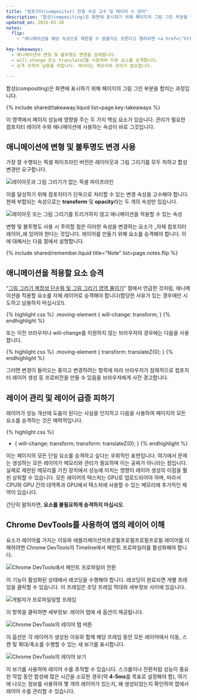 ```yaml
---
title: "컴포지터(compositor) 전용 속성 고수 및 레이어 수 관리"
description: "합성(compositing)은 화면에 표시하기 위해 페이지의 그림 그린 부분을 합치는 과정입니다."
updated_on: 2015-03-20
notes:
  flip:
    - "애니메이션을 해당 속성으로 제한할 수 없을지도 모른다고 염려되면 <a href=\"http://aerotwist.com/blog/flip-your-animations\">FLIP 원칙</a>을 참조하십시오. 여기에서 애니메이션을 비용이 많이 드는 속성의 변형 및 불투명도 변경에 다시 매핑할 수 있습니다."

key-takeaways:
  - 애니메이션의 변형 및 불투명도 변경을 살펴봅니다.
  - will-change 또는 translateZ를 사용하여 이동 요소를 승격합니다.
  - 승격 규칙의 남용을 피합니다. 레이어는 메모리와 관리가 필요합니다.

---
```

<p class="intro">
  합성(compositing)은 화면에 표시하기 위해 페이지의 그림 그린 부분을 합치는 과정입니다.
</p>

{% include shared/takeaway.liquid list=page.key-takeaways %}

이 영역에서 페이지 성능에 영향을 주는 두 가지 핵심 요소가 있습니다. 관리가 필요한 컴포지터 레이어 수와 애니메이션에 사용하는 속성이 바로 그것입니다.

## 애니메이션에 변형 및 불투명도 변경 사용
가장 잘 수행되는 픽셀 파이프라인 버전은 레이아웃과 그림 그리기를 모두 피하고 합성 변경만 요구합니다.

<img src="images/stick-to-compositor-only-properties-and-manage-layer-count/frame-no-layout-paint.jpg" class="g--centered" alt="레이아웃과 그림 그리기가 없는 픽셀 파이프라인">

이를 달성하기 위해 컴포지터가 단독으로 처리할 수 있는 변경 속성을 고수해야 합니다. 현재 부합되는 속성으로는 **transform** 및 **opacity**라는 두 개의 속성만 있습니다.

<img src="images/stick-to-compositor-only-properties-and-manage-layer-count/safe-properties.jpg" class="g--centered" alt="레이아웃 또는 그림 그리기를 트리거하지 않고 애니메이션을 적용할 수 있는 속성">

변형 및 불투명도 사용 시 주의할 점은 이러한 속성을 변경하는 요소가 _자체 컴포지터 레이어_에 있어야 한다는 것입니다. 레이어를 만들기 위해 요소를 승격해야 합니다. 이에 대해서는 다음 절에서 설명합니다.

{% include shared/remember.liquid title="Note" list=page.notes.flip %}

## 애니메이션을 적용할 요소 승격

“[그림 그리기 복잡성 단순화 및 그림 그리기 영역 줄이기](simplify-paint-complexity-and-reduce-paint-areas)” 절에서 언급한 것처럼, 애니메이션을 적용할 요소를 자체 레이어로 승격해야 합니다(합당한 사유가 있는 경우에만 시도하고 남용하지 마십시오!).

{% highlight css %}
.moving-element {
  will-change: transform;
}
{% endhighlight %}

또는 이전 브라우저나 will-change를 지원하지 않는 브라우저의 경우에는 다음을 사용합니다.

{% highlight css %}
.moving-element {
  transform: translateZ(0);
}
{% endhighlight %}

그러면 변경이 들어오는 중이고 변경하려는 항목에 따라 브라우저가 잠재적으로 컴포지터 레이어 생성 등 프로비전을 만들 수 있음을 브라우저에게 사전 경고합니다.

## 레이어 관리 및 레이어 급증 피하기

레이어가 성능 개선에 도움이 된다는 사실을 인지하고 다음을 사용하여 페이지의 모든 요소를 승격하는 것은 매력적입니다.

{% highlight css %}
* {
  will-change: transform;
  transform: translateZ(0);
}
{% endhighlight %}

이는 페이지의 모든 단일 요소를 승격하고 싶다는 우회적인 표현입니다. 여기에서 문제는 생성하는 모든 레이어가 메모리와 관리가 필요하며 이는 공짜가 아니라는 점입니다. 실제로 제한된 메모리를 가진 장치에서 성능에 미치는 영향이 레이어 생성의 이점을 훨씬 상회할 수 있습니다. 모든 레이어의 텍스처는 GPU로 업로드되어야 하며, 따라서 CPU와 GPU 간의 대역폭과 GPU에서 텍스처에 사용할 수 있는 메모리에 추가적인 제약이 있습니다.

간단히 말하자면, **요소를 불필요하게 승격하지 마십시오**.

## Chrome DevTools를 사용하여 앱의 레이어 이해

요소가 레이어를 가지는 이유와 애플리케이션의프로필프로필프로필프로필 레이어를 이해하려면 Chrome DevTools의 Timeline에서 페인트 프로파일러를 활성화해야 합니다.

<img src="images/stick-to-compositor-only-properties-and-manage-layer-count/paint-profiler.jpg" class="g--centered" alt="Chrome DevTools에서 페인트 프로파일러 전환">

이 기능이 활성화된 상태에서 레코딩을 수행해야 합니다. 레코딩이 완료되면 개별 프레임을 클릭할 수 있습니다. 이 프레임은 초당 프레임 막대와 세부정보 사이에 있습니다.

<img src="images/stick-to-compositor-only-properties-and-manage-layer-count/frame-of-interest.jpg" class="g--centered" alt="개발자가 프로파일링할 프레임">

이 항목을 클릭하면 세부정보: 레이어 탭에 새 옵션이 제공됩니다.

<img src="images/stick-to-compositor-only-properties-and-manage-layer-count/layer-tab.jpg" class="g--centered" alt="Chrome DevTools의 레이어 탭 버튼">

이 옵션은 각 레이어가 생성된 이유와 함께 해당 프레임 동안 모든 레이어에서 이동, 스캔 및 확대/축소를 수행할 수 있는 새 보기를 표시합니다.

<img src="images/stick-to-compositor-only-properties-and-manage-layer-count/layer-view.jpg" class="g--centered" alt="Chrome DevTools의 레이어 보기">

이 보기를 사용하여 레이어 수를 추적할 수 있습니다. 스크롤이나 전환처럼 성능이 중요한 작업 동안 합성에 많은 시간을 소모한 경우(약 **4-5ms**를 목표로 설정해야 함), 여기에 나오는 정보를 사용하여 몇 개의 레이어가 있는지, 왜 생성되었는지 확인하여 앱에서 레이어 수를 관리할 수 있습니다.


